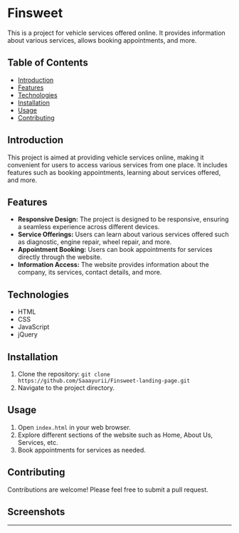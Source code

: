# Finsweet

This is a project for vehicle services offered online. It provides information about various services, allows booking appointments, and more.

## Table of Contents
- [Introduction](#introduction)
- [Features](#features)
- [Technologies](#technologies)
- [Installation](#installation)
- [Usage](#usage)
- [Contributing](#contributing)


## Introduction

This project is aimed at providing vehicle services online, making it convenient for users to access various services from one place. It includes features such as booking appointments, learning about services offered, and more.

## Features

- **Responsive Design:** The project is designed to be responsive, ensuring a seamless experience across different devices.
- **Service Offerings:** Users can learn about various services offered such as diagnostic, engine repair, wheel repair, and more.
- **Appointment Booking:** Users can book appointments for services directly through the website.
- **Information Access:** The website provides information about the company, its services, contact details, and more.

## Technologies

- HTML
- CSS
- JavaScript
- jQuery

## Installation

1. Clone the repository: `git clone https://github.com/Saaayurii/Finsweet-landing-page.git`
2. Navigate to the project directory.

## Usage

1. Open `index.html` in your web browser.
2. Explore different sections of the website such as Home, About Us, Services, etc.
3. Book appointments for services as needed.

## Contributing

Contributions are welcome! Please feel free to submit a pull request.

## Screenshots
***

